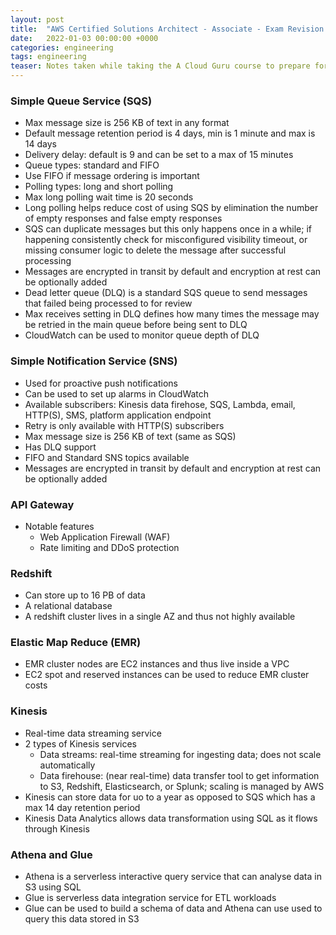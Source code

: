```yaml
---
layout: post
title:  "AWS Certified Solutions Architect - Associate - Exam Revision Guide"
date:   2022-01-03 00:00:00 +0000   
categories: engineering
tags: engineering
teaser: Notes taken while taking the A Cloud Guru course to prepare for the certification exam
---
```


### Simple Queue Service (SQS)
* Max message size is 256 KB of text in any format
* Default message retention period is 4 days, min is 1 minute and max is 14 days
* Delivery delay: default is 9 and can be set to a max of 15 minutes
* Queue types: standard and FIFO
* Use FIFO if message ordering is important
* Polling types: long and short polling
* Max long polling wait time is 20 seconds
* Long polling helps reduce cost of using SQS by elimination the number of empty responses and false empty responses
* SQS can duplicate messages but this only happens once in a while; if happening consistently check for misconfigured
visibility timeout, or missing consumer logic to delete the message after successful processing
* Messages are encrypted in transit by default and encryption at rest can be optionally added
* Dead letter queue (DLQ) is a standard SQS queue to send messages that failed being processed to for review
* Max receives setting in DLQ defines how many times the message may be retried in the main queue before being sent to 
DLQ
* CloudWatch can be used to monitor queue depth of DLQ

### Simple Notification Service (SNS)
* Used for proactive push notifications
* Can be used to set up alarms in CloudWatch
* Available subscribers: Kinesis data firehose, SQS, Lambda, email, HTTP(S), SMS, platform application endpoint
* Retry is only available with HTTP(S) subscribers
* Max message size is 256 KB of text (same as SQS)
* Has DLQ support
* FIFO and Standard SNS topics available
* Messages are encrypted in transit by default and encryption at rest can be optionally added

### API Gateway
* Notable features
  * Web Application Firewall (WAF)
  * Rate limiting and DDoS protection

### Redshift
* Can store up to 16 PB of data
* A relational database
* A redshift cluster lives in a single AZ and thus not highly available

### Elastic Map Reduce (EMR)
* EMR cluster nodes are EC2 instances and thus live inside a VPC
* EC2 spot and reserved instances can be used to reduce EMR cluster costs

### Kinesis
* Real-time data streaming service
* 2 types of Kinesis services
  * Data streams: real-time streaming for ingesting data; does not scale automatically
  * Data firehouse: (near real-time) data transfer tool to get information to S3, Redshift, Elasticsearch, or Splunk; 
  scaling is managed by AWS
* Kinesis can store data for uo to a year as opposed to SQS which has a max 14 day retention period
* Kinesis Data Analytics allows data transformation using SQL as it flows through Kinesis

### Athena and Glue
* Athena is a serverless interactive query service that can analyse data in S3 using SQL
* Glue is serverless data integration service for ETL workloads
* Glue can be used to build a schema of data and Athena can use used to query this data stored in S3
